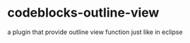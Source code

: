 codeblocks-outline-view
=======================

a plugin that provide outline view function just like in eclipse

